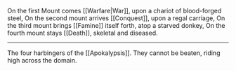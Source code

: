 On the first Mount comes [[Warfare|War]], upon a chariot of blood-forged steel,
On the second mount arrives [[Conquest]], upon a regal carriage,
On the third mount brings [[Famine]] itself forth, atop a starved donkey,
On the fourth mount stays [[Death]], skeletal and diseased.
***
The four harbingers of the [[Apokalypsis]]. They cannot be beaten, riding high across the domain. 